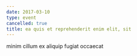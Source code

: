 ```yaml
---
date: 2017-03-10
type: event
cancelled: true
title: ea quis et reprehenderit enim elit, sit
---
```

minim cillum ex aliquip fugiat occaecat